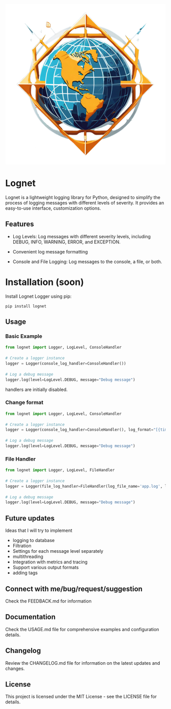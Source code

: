 ![logo](logo.png)
# Lognet
Lognet is a lightweight logging library for Python, designed to simplify the process of logging messages with different levels of severity. It provides an easy-to-use interface, customization options.

## Features
- Log Levels: Log messages with different severity levels, including DEBUG, INFO, WARNING, ERROR, and EXCEPTION.

- Convenient log message formatting

- Console and File Logging: Log messages to the console, a file, or both.

# Installation (soon)
Install Lognet Logger using pip:

```
pip install lognet
```

## Usage
### Basic Example
```python
from lognet import Logger, LogLevel, ConsoleHandler

# Create a logger instance
logger = Logger(console_log_handler=ConsoleHandler())

# Log a debug message
logger.log(level=LogLevel.DEBUG, message="Debug message")
```
handlers are initially disabled.

### Change format
```python
from lognet import Logger, LogLevel, ConsoleHandler

# Create a logger instance
logger = Logger(console_log_handler=ConsoleHandler(), log_format="[{time}] [{log_level}] {message} {file_info}")

# Log a debug message
logger.log(level=LogLevel.DEBUG, message="Debug message")
```

### File Handler
```python
from lognet import Logger, LogLevel, FileHandler

# Create a logger instance
logger = Logger(file_log_handler=FileHandler(log_file_name='app.log', log_mode='w', max_file_size=2048))

# Log a debug message
logger.log(level=LogLevel.DEBUG, message="Debug message")
```

## Future updates
Ideas that I will try to implement
- logging to database
- Filtration
- Settings for each message level separately
- multithreading
- Integration with metrics and tracing
- Support various output formats
- adding tags

## Connect with me/bug/request/suggestion
Check the FEEDBACK.md for information

## Documentation
Check the USAGE.md file for comprehensive examples and configuration details.

## Changelog
Review the CHANGELOG.md file for information on the latest updates and changes.

## License
This project is licensed under the MIT License - see the LICENSE file for details.
